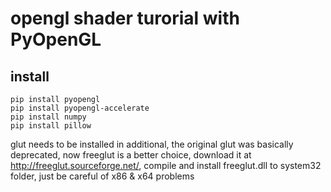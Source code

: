 # opengl shader turorial with PyOpenGL

## install

```
pip install pyopengl
pip install pyopengl-accelerate
pip install numpy
pip install pillow
```

glut needs to be installed in additional, the original glut was basically deprecated, now freeglut is a better choice, download it at http://freeglut.sourceforge.net/, compile and install freeglut.dll to system32 folder, just be careful of x86 & x64 problems


